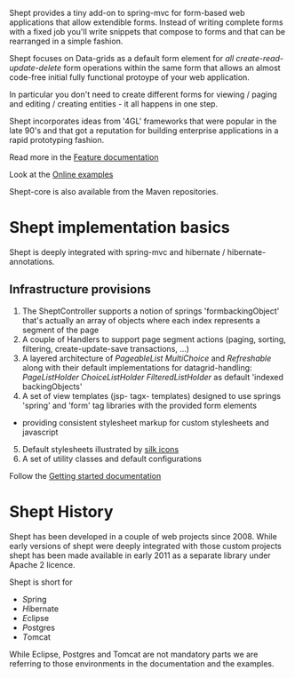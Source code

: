 Shept provides a tiny add-on to spring-mvc for form-based web applications that allow extendible forms.
Instead of writing complete forms with a fixed job you'll write snippets that compose to forms
and that can be rearranged in a simple fashion.

Shept focuses on Data-grids as a default form element for *all create-read-update-delete* form operations 
within the same form that allows an almost code-free initial fully functional protoype of your web application.

In particular you don't need to create different forms for viewing / paging and editing / creating entities - it all happens in one step. 

Shept incorporates ideas from '4GL' frameworks that were popular in the late 90's and that
got a reputation for building enterprise applications in a rapid prototyping fashion.

Read more in the [Feature documentation][features]

Look at the [Online examples][demos]

Shept-core is also available from the Maven repositories.

Shept implementation basics
===========================

Shept is deeply integrated with spring-mvc and hibernate / hibernate-annotations.

Infrastructure provisions
-------------------------

1. The SheptController supports a notion of springs 'formbackingObject' that's actually an array of objects where each index represents a segment of the page
2. A couple of Handlers to support page segment actions (paging, sorting, filtering, create-update-save transactions, ...)
3. A layered architecture of *PageableList* *MultiChoice* and *Refreshable* along with their default implementations for datagrid-handling: 
*PageListHolder* *ChoiceListHolder* *FilteredListHolder* as default 'indexed backingObjects' 
4. A set of view templates (jsp- tagx- templates) designed to use springs 'spring' and 'form' tag libraries with the provided form elements 
- providing consistent stylesheet markup for custom stylesheets and javascript
5. Default stylesheets illustrated by [silk icons][icons]  
6. A set of utility classes and default configurations


Follow the [Getting started documentation][getting started]

Shept History
=============

Shept has been developed in a couple of web projects since 2008. While early versions of shept were deeply integrated with those custom projects
shept has been made available in early 2011 as a separate library under Apache 2 licence.

Shept is short for

* *S*pring
* *H*ibernate
* *E*clipse
* *P*ostgres
* *T*omcat

While Eclipse, Postgres and Tomcat are not mandatory parts we are referring to those environments in the documentation and the examples.

[features]: http://shept.org/docs/Shept/Features
[demos]: http://shept.org/docs/Demos/
[getting started]: http://shept.org/docs/Demo1/
[icons]: http://www.famfamfam.com/lab/icons/silk/
